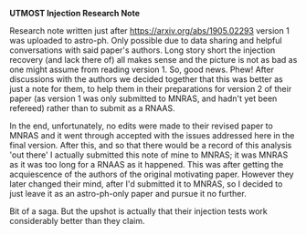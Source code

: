 <b> UTMOST Injection Research Note</b>

Research note written just after https://arxiv.org/abs/1905.02293
version 1 was uploaded to astro-ph. Only possible due to data sharing
and helpful conversations with said paper's authors. Long story short
the injection recovery (and lack there of) all makes sense and the
picture is not as bad as one might assume from reading version 1. So,
good news. Phew! After discussions with the authors we decided
together that this was better as just a note for them, to help them in
their preparations for version 2 of their paper (as version 1 was only
submitted to MNRAS, and hadn't yet been refereed) rather than to
submit as a RNAAS.

In the end, unfortunately, no edits were made to their revised paper
to MNRAS and it went through accepted with the issues addressed here
in the final version. After this, and so that there would be a record
of this analysis 'out there' I actually submitted this note of mine to
MNRAS; it was MNRAS as it was too long for a RNAAS as it happened.
This was after getting the acquiescence of the authors of the original
motivating paper. However they later changed their mind, after I'd
submitted it to MNRAS, so I decided to just leave it as an
astro-ph-only paper and pursue it no further. 

Bit of a saga. But the upshot is actually that their injection tests
work considerably better than they claim. 

